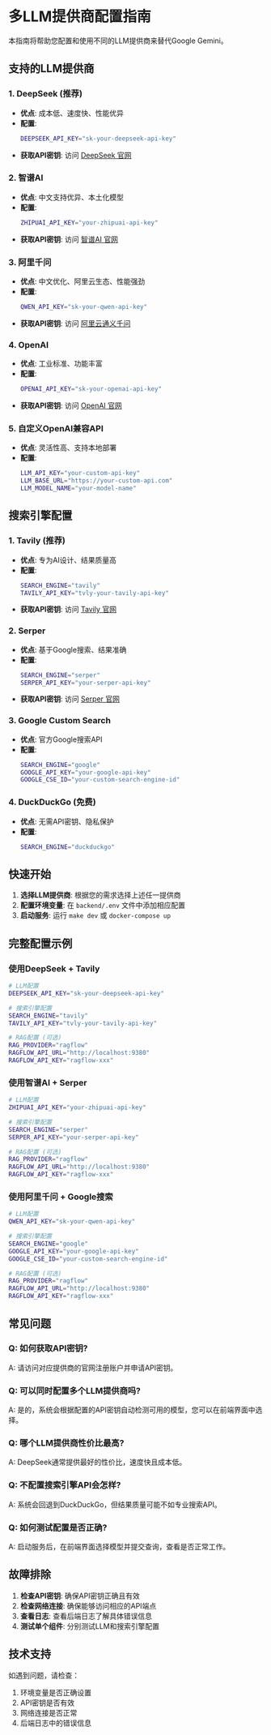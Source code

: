 # 多LLM提供商配置指南

本指南将帮助您配置和使用不同的LLM提供商来替代Google Gemini。

## 支持的LLM提供商

### 1. DeepSeek (推荐)
- **优点**: 成本低、速度快、性能优异
- **配置**:
  ```bash
  DEEPSEEK_API_KEY="sk-your-deepseek-api-key"
  ```
- **获取API密钥**: 访问 [DeepSeek 官网](https://www.deepseek.com/)

### 2. 智谱AI
- **优点**: 中文支持优异、本土化模型
- **配置**:
  ```bash
  ZHIPUAI_API_KEY="your-zhipuai-api-key"
  ```
- **获取API密钥**: 访问 [智谱AI 官网](https://www.zhipuai.cn/)

### 3. 阿里千问
- **优点**: 中文优化、阿里云生态、性能强劲
- **配置**:
  ```bash
  QWEN_API_KEY="sk-your-qwen-api-key"
  ```
- **获取API密钥**: 访问 [阿里云通义千问](https://tongyi.aliyun.com/)

### 4. OpenAI
- **优点**: 工业标准、功能丰富
- **配置**:
  ```bash
  OPENAI_API_KEY="sk-your-openai-api-key"
  ```
- **获取API密钥**: 访问 [OpenAI 官网](https://openai.com/)

### 5. 自定义OpenAI兼容API
- **优点**: 灵活性高、支持本地部署
- **配置**:
  ```bash
  LLM_API_KEY="your-custom-api-key"
  LLM_BASE_URL="https://your-custom-api.com"
  LLM_MODEL_NAME="your-model-name"
  ```

## 搜索引擎配置

### 1. Tavily (推荐)
- **优点**: 专为AI设计、结果质量高
- **配置**:
  ```bash
  SEARCH_ENGINE="tavily"
  TAVILY_API_KEY="tvly-your-tavily-api-key"
  ```
- **获取API密钥**: 访问 [Tavily 官网](https://tavily.com/)

### 2. Serper
- **优点**: 基于Google搜索、结果准确
- **配置**:
  ```bash
  SEARCH_ENGINE="serper"
  SERPER_API_KEY="your-serper-api-key"
  ```
- **获取API密钥**: 访问 [Serper 官网](https://serper.dev/)

### 3. Google Custom Search
- **优点**: 官方Google搜索API
- **配置**:
  ```bash
  SEARCH_ENGINE="google"
  GOOGLE_API_KEY="your-google-api-key"
  GOOGLE_CSE_ID="your-custom-search-engine-id"
  ```

### 4. DuckDuckGo (免费)
- **优点**: 无需API密钥、隐私保护
- **配置**:
  ```bash
  SEARCH_ENGINE="duckduckgo"
  ```

## 快速开始

1. **选择LLM提供商**: 根据您的需求选择上述任一提供商
2. **配置环境变量**: 在 `backend/.env` 文件中添加相应配置
3. **启动服务**: 运行 `make dev` 或 `docker-compose up`

## 完整配置示例

### 使用DeepSeek + Tavily
```bash
# LLM配置
DEEPSEEK_API_KEY="sk-your-deepseek-api-key"

# 搜索引擎配置
SEARCH_ENGINE="tavily"
TAVILY_API_KEY="tvly-your-tavily-api-key"

# RAG配置 (可选)
RAG_PROVIDER="ragflow"
RAGFLOW_API_URL="http://localhost:9380"
RAGFLOW_API_KEY="ragflow-xxx"
```

### 使用智谱AI + Serper
```bash
# LLM配置
ZHIPUAI_API_KEY="your-zhipuai-api-key"

# 搜索引擎配置
SEARCH_ENGINE="serper"
SERPER_API_KEY="your-serper-api-key"

# RAG配置 (可选)
RAG_PROVIDER="ragflow"
RAGFLOW_API_URL="http://localhost:9380"
RAGFLOW_API_KEY="ragflow-xxx"
```

### 使用阿里千问 + Google搜索
```bash
# LLM配置
QWEN_API_KEY="sk-your-qwen-api-key"

# 搜索引擎配置
SEARCH_ENGINE="google"
GOOGLE_API_KEY="your-google-api-key"
GOOGLE_CSE_ID="your-custom-search-engine-id"

# RAG配置 (可选)
RAG_PROVIDER="ragflow"
RAGFLOW_API_URL="http://localhost:9380"
RAGFLOW_API_KEY="ragflow-xxx"
```

## 常见问题

### Q: 如何获取API密钥?
A: 请访问对应提供商的官网注册账户并申请API密钥。

### Q: 可以同时配置多个LLM提供商吗?
A: 是的，系统会根据配置的API密钥自动检测可用的模型，您可以在前端界面中选择。

### Q: 哪个LLM提供商性价比最高?
A: DeepSeek通常提供最好的性价比，速度快且成本低。

### Q: 不配置搜索引擎API会怎样?
A: 系统会回退到DuckDuckGo，但结果质量可能不如专业搜索API。

### Q: 如何测试配置是否正确?
A: 启动服务后，在前端界面选择模型并提交查询，查看是否正常工作。

## 故障排除

1. **检查API密钥**: 确保API密钥正确且有效
2. **检查网络连接**: 确保能够访问相应的API端点
3. **查看日志**: 查看后端日志了解具体错误信息
4. **测试单个组件**: 分别测试LLM和搜索引擎配置

## 技术支持

如遇到问题，请检查：
1. 环境变量是否正确设置
2. API密钥是否有效
3. 网络连接是否正常
4. 后端日志中的错误信息 